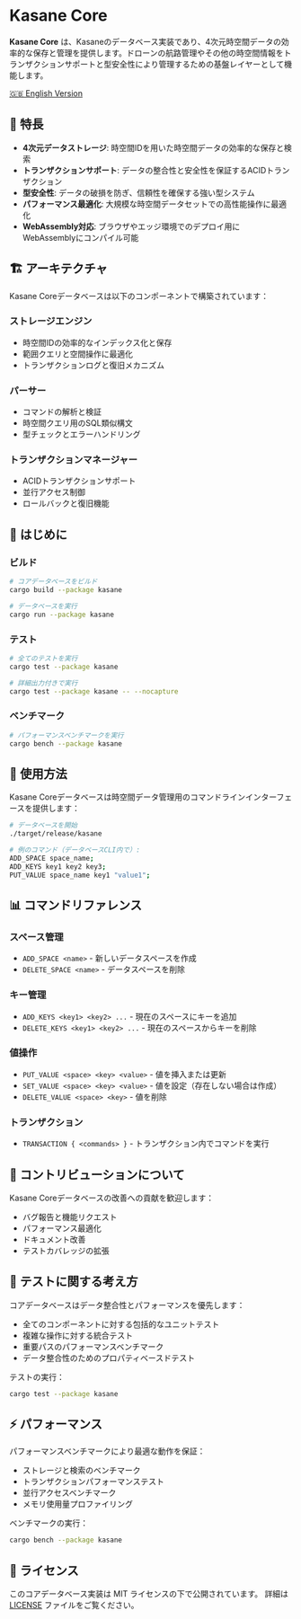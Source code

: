 # Kasane Core

**Kasane Core** は、Kasaneのデータベース実装であり、4次元時空間データの効率的な保存と管理を提供します。ドローンの航路管理やその他の時空間情報をトランザクションサポートと型安全性により管理するための基盤レイヤーとして機能します。

[🇬🇧 English Version](./README.md)

## 🌱 特長

- **4次元データストレージ**: 時空間IDを用いた時空間データの効率的な保存と検索
- **トランザクションサポート**: データの整合性と安全性を保証するACIDトランザクション
- **型安全性**: データの破損を防ぎ、信頼性を確保する強い型システム
- **パフォーマンス最適化**: 大規模な時空間データセットでの高性能操作に最適化
- **WebAssembly対応**: ブラウザやエッジ環境でのデプロイ用にWebAssemblyにコンパイル可能

## 🏗️ アーキテクチャ

Kasane Coreデータベースは以下のコンポーネントで構築されています：

### ストレージエンジン
- 時空間IDの効率的なインデックス化と保存
- 範囲クエリと空間操作に最適化
- トランザクションログと復旧メカニズム

### パーサー
- コマンドの解析と検証
- 時空間クエリ用のSQL類似構文
- 型チェックとエラーハンドリング

### トランザクションマネージャー
- ACIDトランザクションサポート
- 並行アクセス制御
- ロールバックと復旧機能

## 🚀 はじめに

### ビルド

```bash
# コアデータベースをビルド
cargo build --package kasane

# データベースを実行
cargo run --package kasane
```

### テスト

```bash
# 全てのテストを実行
cargo test --package kasane

# 詳細出力付きで実行
cargo test --package kasane -- --nocapture
```

### ベンチマーク

```bash
# パフォーマンスベンチマークを実行
cargo bench --package kasane
```

## 🔧 使用方法

Kasane Coreデータベースは時空間データ管理用のコマンドラインインターフェースを提供します：

```bash
# データベースを開始
./target/release/kasane

# 例のコマンド（データベースCLI内で）:
ADD_SPACE space_name;
ADD_KEYS key1 key2 key3;
PUT_VALUE space_name key1 "value1";
```

## 📊 コマンドリファレンス

### スペース管理
- `ADD_SPACE <name>` - 新しいデータスペースを作成
- `DELETE_SPACE <name>` - データスペースを削除

### キー管理  
- `ADD_KEYS <key1> <key2> ...` - 現在のスペースにキーを追加
- `DELETE_KEYS <key1> <key2> ...` - 現在のスペースからキーを削除

### 値操作
- `PUT_VALUE <space> <key> <value>` - 値を挿入または更新
- `SET_VALUE <space> <key> <value>` - 値を設定（存在しない場合は作成）
- `DELETE_VALUE <space> <key>` - 値を削除

### トランザクション
- `TRANSACTION { <commands> }` - トランザクション内でコマンドを実行

## 🤝 コントリビューションについて

Kasane Coreデータベースの改善への貢献を歓迎します：

- バグ報告と機能リクエスト
- パフォーマンス最適化
- ドキュメント改善
- テストカバレッジの拡張

## 🧪 テストに関する考え方

コアデータベースはデータ整合性とパフォーマンスを優先します：

- 全てのコンポーネントに対する包括的なユニットテスト
- 複雑な操作に対する統合テスト
- 重要パスのパフォーマンスベンチマーク
- データ整合性のためのプロパティベースドテスト

テストの実行：
```bash
cargo test --package kasane
```

## ⚡ パフォーマンス

パフォーマンスベンチマークにより最適な動作を保証：

- ストレージと検索のベンチマーク
- トランザクションパフォーマンステスト
- 並行アクセスベンチマーク
- メモリ使用量プロファイリング

ベンチマークの実行：
```bash
cargo bench --package kasane
```

## 📜 ライセンス

このコアデータベース実装は MIT ライセンスの下で公開されています。
詳細は [LICENSE](../LICENSE) ファイルをご覧ください。